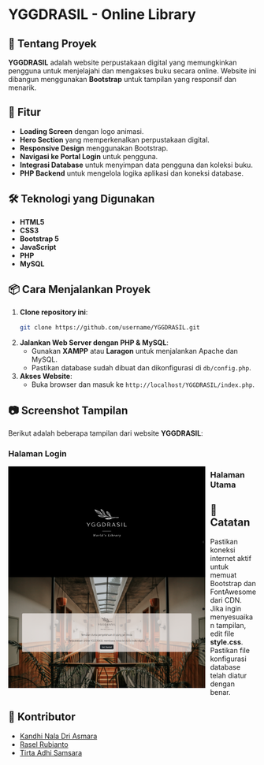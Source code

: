 # YGGDRASIL - Online Library

## 📖 Tentang Proyek
**YGGDRASIL** adalah website perpustakaan digital yang memungkinkan pengguna untuk menjelajahi dan mengakses buku secara online. Website ini dibangun menggunakan **Bootstrap** untuk tampilan yang responsif dan menarik.

## 🚀 Fitur
- **Loading Screen** dengan logo animasi.
- **Hero Section** yang memperkenalkan perpustakaan digital.
- **Responsive Design** menggunakan Bootstrap.
- **Navigasi ke Portal Login** untuk pengguna.
- **Integrasi Database** untuk menyimpan data pengguna dan koleksi buku.
- **PHP Backend** untuk mengelola logika aplikasi dan koneksi database.

## 🛠️ Teknologi yang Digunakan
- **HTML5**
- **CSS3**
- **Bootstrap 5**
- **JavaScript**
- **PHP**
- **MySQL**


## 📦 Cara Menjalankan Proyek
1. **Clone repository ini**:
   ```bash
   git clone https://github.com/username/YGGDRASIL.git
   ```
2. **Jalankan Web Server dengan PHP & MySQL**:
   - Gunakan **XAMPP** atau **Laragon** untuk menjalankan Apache dan MySQL.
   - Pastikan database sudah dibuat dan dikonfigurasi di `db/config.php`.
3. **Akses Website**:
   - Buka browser dan masuk ke `http://localhost/YGGDRASIL/index.php`.

## 📷 Screenshot Tampilan
Berikut adalah beberapa tampilan dari website **YGGDRASIL**:

### Halaman Login
<img src="https://raw.githubusercontent.com/tirtadhi/YGGDRASIL/main/loading screen.png"
     alt="Loading Screen"
     style="float: left; margin-right: 10px;"
     width="400" />

### Halaman Utama
<img src="https://raw.githubusercontent.com/tirtadhi/YGGDRASIL/main/Halaman Utama.png"
     alt="Halaman Utama"
     style="float: left; margin-right: 10px;"
     width="400" />


## 📝 Catatan
- Pastikan koneksi internet aktif untuk memuat Bootstrap dan FontAwesome dari CDN.
- Jika ingin menyesuaikan tampilan, edit file **style.css**.
- Pastikan file konfigurasi database telah diatur dengan benar.

## 📌 Kontributor
- [Kandhi Nala Dri Asmara](https://www.linkedin.com/in/rasel-rubianto-738642232/)
- [Rasel Rubianto](https://www.linkedin.com/in/rasel-rubianto-738642232/)
- [Tirta Adhi Samsara](https://www.linkedin.com/in/tirtaadhisamsara/)


